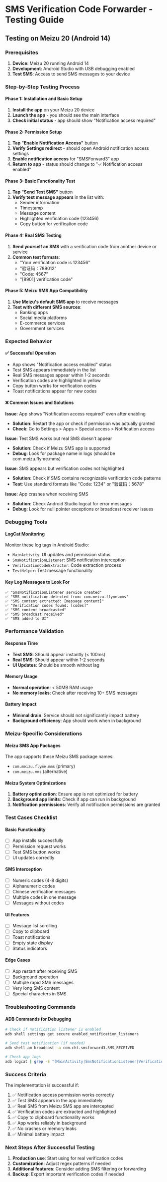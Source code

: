 # SMS Verification Code Forwarder - Testing Guide

## Testing on Meizu 20 (Android 14)

### Prerequisites
1. **Device**: Meizu 20 running Android 14
2. **Development**: Android Studio with USB debugging enabled
3. **Test SMS**: Access to send SMS messages to your device

### Step-by-Step Testing Process

#### Phase 1: Installation and Basic Setup
1. **Install the app** on your Meizu 20 device
2. **Launch the app** - you should see the main interface
3. **Check initial status** - app should show "Notification access required"

#### Phase 2: Permission Setup
1. **Tap "Enable Notification Access"** button
2. **Verify Settings redirect** - should open Android notification access settings
3. **Enable notification access** for "SMSForward3" app
4. **Return to app** - status should change to "✓ Notification access enabled"

#### Phase 3: Basic Functionality Test
1. **Tap "Send Test SMS"** button
2. **Verify test message appears** in the list with:
   - Sender information
   - Timestamp
   - Message content
   - Highlighted verification code (123456)
   - Copy button for verification code

#### Phase 4: Real SMS Testing
1. **Send yourself an SMS** with a verification code from another device or service
2. **Common test formats**:
   - "Your verification code is 123456"
   - "验证码：789012"
   - "Code: 4567"
   - "[8901] verification code"

#### Phase 5: Meizu SMS App Compatibility
1. **Use Meizu's default SMS app** to receive messages
2. **Test with different SMS sources**:
   - Banking apps
   - Social media platforms
   - E-commerce services
   - Government services

### Expected Behavior

#### ✅ Successful Operation
- App shows "Notification access enabled" status
- Test SMS appears immediately in the list
- Real SMS messages appear within 1-2 seconds
- Verification codes are highlighted in yellow
- Copy button works for verification codes
- Toast notifications appear for new codes

#### ❌ Common Issues and Solutions

**Issue**: App shows "Notification access required" even after enabling
- **Solution**: Restart the app or check if permission was actually granted
- **Check**: Go to Settings > Apps > Special access > Notification access

**Issue**: Test SMS works but real SMS doesn't appear
- **Solution**: Check if Meizu SMS app is supported
- **Debug**: Look for package name in logs (should be com.meizu.flyme.mms)

**Issue**: SMS appears but verification codes not highlighted
- **Solution**: Check if SMS contains recognizable verification code patterns
- **Test**: Use standard formats like "Code: 1234" or "验证码：5678"

**Issue**: App crashes when receiving SMS
- **Solution**: Check Android Studio logcat for error messages
- **Debug**: Look for null pointer exceptions or broadcast receiver issues

### Debugging Tools

#### LogCat Monitoring
Monitor these log tags in Android Studio:
- `MainActivity`: UI updates and permission status
- `SmsNotificationListener`: SMS notification interception
- `VerificationCodeExtractor`: Code extraction process
- `TestHelper`: Test message functionality

#### Key Log Messages to Look For
```
✅ "SmsNotificationListener service created"
✅ "SMS notification detected from: com.meizu.flyme.mms"
✅ "SMS content extracted: [message content]"
✅ "Verification codes found: [codes]"
✅ "SMS content broadcasted"
✅ "SMS broadcast received"
✅ "SMS added to UI"
```

### Performance Validation

#### Response Time
- **Test SMS**: Should appear instantly (< 100ms)
- **Real SMS**: Should appear within 1-2 seconds
- **UI Updates**: Should be smooth without lag

#### Memory Usage
- **Normal operation**: < 50MB RAM usage
- **No memory leaks**: Check after receiving 10+ SMS messages

#### Battery Impact
- **Minimal drain**: Service should not significantly impact battery
- **Background efficiency**: App should work when in background

### Meizu-Specific Considerations

#### Meizu SMS App Packages
The app supports these Meizu SMS package names:
- `com.meizu.flyme.mms` (primary)
- `com.meizu.mms` (alternative)

#### Meizu System Optimizations
1. **Battery optimization**: Ensure app is not optimized for battery
2. **Background app limits**: Check if app can run in background
3. **Notification permissions**: Verify all notification permissions are granted

### Test Cases Checklist

#### Basic Functionality
- [ ] App installs successfully
- [ ] Permission request works
- [ ] Test SMS button works
- [ ] UI updates correctly

#### SMS Interception
- [ ] Numeric codes (4-8 digits)
- [ ] Alphanumeric codes
- [ ] Chinese verification messages
- [ ] Multiple codes in one message
- [ ] Messages without codes

#### UI Features
- [ ] Message list scrolling
- [ ] Copy to clipboard
- [ ] Toast notifications
- [ ] Empty state display
- [ ] Status indicators

#### Edge Cases
- [ ] App restart after receiving SMS
- [ ] Background operation
- [ ] Multiple rapid SMS messages
- [ ] Very long SMS content
- [ ] Special characters in SMS

### Troubleshooting Commands

#### ADB Commands for Debugging
```bash
# Check if notification listener is enabled
adb shell settings get secure enabled_notification_listeners

# Send test notification (if needed)
adb shell am broadcast -a com.cht.smsforward3.SMS_RECEIVED

# Check app logs
adb logcat | grep -E "(MainActivity|SmsNotificationListener|VerificationCodeExtractor)"
```

### Success Criteria
The implementation is successful if:
1. ✅ Notification access permission works correctly
2. ✅ Test SMS appears in the app immediately
3. ✅ Real SMS from Meizu SMS app are intercepted
4. ✅ Verification codes are extracted and highlighted
5. ✅ Copy to clipboard functionality works
6. ✅ App works reliably in background
7. ✅ No crashes or memory leaks
8. ✅ Minimal battery impact

### Next Steps After Successful Testing
1. **Production use**: Start using for real verification codes
2. **Customization**: Adjust regex patterns if needed
3. **Additional features**: Consider adding SMS filtering or forwarding
4. **Backup**: Export important verification codes if needed
